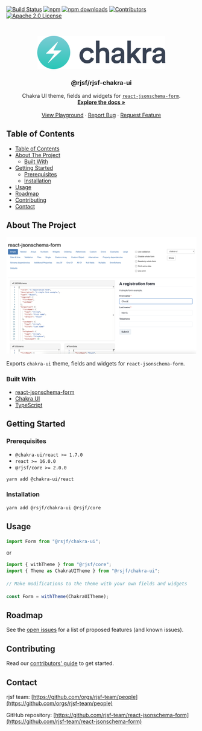 [![Build Status][build-shield]][build-url]
[![npm][npm-shield]][npm-url]
[![npm downloads][npm-dl-shield]][npm-dl-url]
[![Contributors][contributors-shield]][contributors-url]
[![Apache 2.0 License][license-shield]][license-url]

<!-- PROJECT LOGO -->
<br />
<p align="center">
  <a href="https://github.com/rjsf-team/react-jsonschema-form">
    <img src="./logo.png" alt="Logo" width="340">
  </a>

  <h3 align="center">@rjsf/rjsf-chakra-ui</h3>

  <p align="center">
  Chakra UI theme, fields and widgets for <a href="https://github.com/rjsf-team/react-jsonschema-form/"><code>react-jsonschema-form</code></a>.
    <br />
    <a href="https://react-jsonschema-form.readthedocs.io/en/latest/"><strong>Explore the docs »</strong></a>
    <br />
    <br />
    <a href="https://rjsf-team.github.io/react-jsonschema-form/">View Playground</a>
    ·
    <a href="https://github.com/rjsf-team/react-jsonschema-form/issues">Report Bug</a>
    ·
    <a href="https://github.com/rjsf-team/react-jsonschema-form/issues">Request Feature</a>
  </p>
</p>

<!-- TABLE OF CONTENTS -->

## Table of Contents

- [Table of Contents](#table-of-contents)
- [About The Project](#about-the-project)
  - [Built With](#built-with)
- [Getting Started](#getting-started)
  - [Prerequisites](#prerequisites)
  - [Installation](#installation)
- [Usage](#usage)
- [Roadmap](#roadmap)
- [Contributing](#contributing)
- [Contact](#contact)

<!-- ABOUT THE PROJECT -->

## About The Project

[![@rjsf/chakra-ui Screen Shot][product-screenshot]](https://rjsf-team.github.io/@rjsf/chakra-ui)

Exports `chakra-ui` theme, fields and widgets for `react-jsonschema-form`.

### Built With

- [react-jsonschema-form](https://github.com/rjsf-team/react-jsonschema-form/)
- [Chakra UI](https://chakra-ui.com/)
- [TypeScript](https://www.typescriptlang.org/)

<!-- GETTING STARTED -->

## Getting Started

### Prerequisites

- `@chakra-ui/react >= 1.7.0`
- `react >= 16.0.0`
- `@rjsf/core >= 2.0.0`

```bash
yarn add @chakra-ui/react
```

### Installation

```bash
yarn add @rsjf/chakra-ui @rsjf/core
```

<!-- USAGE EXAMPLES -->

## Usage

```js
import Form from "@rsjf/chakra-ui";
```

or

```js
import { withTheme } from "@rjsf/core";
import { Theme as ChakraUITheme } from "@rsjf/chakra-ui";

// Make modifications to the theme with your own fields and widgets

const Form = withTheme(ChakraUITheme);
```

<!-- ROADMAP -->

## Roadmap

See the [open issues](https://github.com/rjsf-team/react-jsonschema-form/issues) for a list of proposed features (and known issues).

<!-- CONTRIBUTING -->

## Contributing

Read our [contributors' guide](https://react-jsonschema-form.readthedocs.io/en/latest/contributing/) to get started.

<!-- CONTACT -->

## Contact

rjsf team: [https://github.com/orgs/rjsf-team/people](https://github.com/orgs/rjsf-team/people)

GitHub repository: [https://github.com/rjsf-team/react-jsonschema-form](https://github.com/rjsf-team/react-jsonschema-form)

<!-- MARKDOWN LINKS & IMAGES -->
<!-- https://www.markdownguide.org/basic-syntax/#reference-style-links -->

[build-shield]: https://github.com/rjsf-team/react-jsonschema-form/workflows/CI/badge.svg
[build-url]: https://github.com/rjsf-team/react-jsonschema-form/actions
[contributors-shield]: https://img.shields.io/github/contributors/rjsf-team/react-jsonschema-form.svg
[contributors-url]: https://github.com/rjsf-team/react-jsonschema-form/graphs/contributors
[license-shield]: https://img.shields.io/badge/license-Apache%202.0-blue.svg?style=flat-square
[license-url]: https://choosealicense.com/licenses/apache-2.0/
[npm-shield]: https://img.shields.io/npm/v/@rjsf/chakra-ui/latest.svg?style=flat-square
[npm-url]: https://www.npmjs.com/package/@rjsf/chakra-ui
[npm-dl-shield]: https://img.shields.io/npm/dm/@rjsf/chakra-ui.svg?style=flat-square
[npm-dl-url]: https://www.npmjs.com/package/@rjsf/chakra-ui
[product-screenshot]: ./screenshot.png
